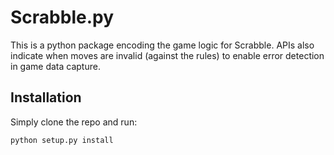 # Scrabble.py
This is a python package encoding the game logic for Scrabble. APIs also indicate when moves are invalid (against the rules) to enable error detection in game data capture.

## Installation
Simply clone the repo and run:
```
python setup.py install
```
